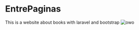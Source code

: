 # EntrePaginas
This is a website about books with laravel and bootstrap
![owo](https://github.com/EdgarAnt/EntrePaginas/assets/69487958/4e35a949-9151-4e39-b925-3a17f5543e6e)
